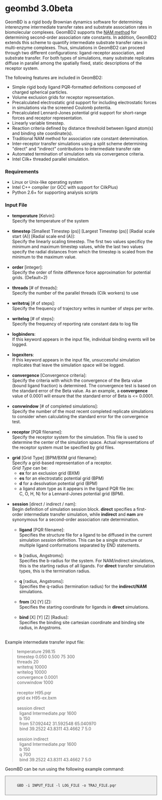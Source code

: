 # geombd 3.0beta


GeomBD is a rigid body Brownian dynamics software for determining interenzyme intermediate transfer rates and substrate association rates in biomolecular complexes. GeomBD2 supports the <a href="http://dx.doi.org/10.1063/1.446900">NAM method</a> for determining second-order association rate constants. In addition, GeomBD2 extends this scheme to quantify intermediate substrate transfer rates in multi-enzyme complexes. Thus, simulations in GeomBD2 can proceed through two different configurations: ligand-receptor association, and substrate transfer. For both types of simulations, many substrate replicates diffuse in parallel among the spatially fixed, static descriptions of the receptor system. 
<br>

The following features are included in GeomBD2:

* Simple rigid body ligand PQR-formatted definitions composed of charged spherical particles.
* Volume exclusion grids for receptor representation.
* Precalculated electrostatic grid support for including electrostatic forces in simulations via the screened Coulomb potentia.
* Precalculated Lennard-Jones potential grid support for short-range forces and receptor representation.
* Linearly variable timestep.
* Reaction criteria defined by distance threshold between ligand atom(s) and binding site coordinate(s).
* Traditional NAM method for association rate constant determination.
* Inter-receptor transfer simulations using a split scheme determining "direct" and "indirect" contributions to intermediate transfer rate
* Automated termination of simulation sets via convergence criteria.
* Intel Cilk+ threaded parallel simulation.

### Requirements
* Linux or Unix-like operating system
* Intel C++ compiler (or GCC with support for CilkPlus)
* Python 2.6+ for supporting analysis scripts

### Input File
* __temperature__ [Kelvin]:<br> Specify the temperature of the system<br><br>
* __timestep__ [Smallest Timestep (ps)] [Largest Timestep (ps)] [Radial scale start (A)] [Radial scale end (A)]:<br> Specify the linearly scaling timestep. The first two values specificy the minimum and maximum timestep values, while the last two values specify the radial distances from which the timestep is scaled from the minimum to the maximum value.<br><br>
* __order__ [integer]:<br> Specify the order of finite difference force approximation for potential grids. (Default=2)<br><br>
* __threads__ [# of threads]:<br> Specify the number of the parallel threads (Cilk workers) to use<br><br>
* __writetraj__ [# of steps]:<br> Specify the frequency of trajectory writes in number of steps per write.<br><br>
* __writelog__ [# of steps]:<br> Specify the frequency of reporting rate constant data to log file<br><br>
* __logbinders__:<br> If this keyword appears in the input file, individual binding events will be logged.<br><br>
* __logexiters__:<br> If this keyword appears in the input file, unsuccessful simulation replicates that leave the simulation space will be logged.<br><br>
* __convergence__ [Convergence criteria]:<br> Specify the criteria with which the convergence of the Beta value (bound ligand fraction) is determined. The convergence test is based on the standard error of the Beta value. As an example, a __convergence__ value of 0.0001 will ensure that the standard error of Beta is <= 0.0001.<br><br>
* __convwindow__ [# of completed simulations]:<br> Specify the number of the most recent completed replicate simulations to consider when calculating the standard error for the convergence test.<br><br>
* __receptor__ [PQR filename]:<br> Specify the receptor system for the simulation. This file is used to determine the center of the simulation space. Actual representations of the receptor system must be specified by grid files.<br><br>
* __grid__ [Grid Type] [BPM/BXM grid filename]:<br> Specify a grid-based representation of a receptor.<br>*Grid Type* can be:<br>
    * __ex__ for an exclusion grid (BXM)<br>
    * __es__ for an electrostatic potential grid (BPM)<br>
    * __d__ for a desolvation potential grid (BPM)<br>
    * a ligand atom type as it appears in the ligand PQR file (ex:<br> C, O, H, N) for a Lennard-Jones potential grid (BPM).<br><br>
* __session__ [direct / indirect / nam]:<br> Begin definition of simulation session block. __direct__ specifies a first-order intermediate transfer simulation, while __indirect__ and __nam__ are synonymous for a second-order association rate determination.<br><br>
    * __ligand__ [PQR filename]:<br> Specifies the structure file for a ligand to be diffused in the current simulation _session_ definition. This can be a single structure or multiple ligand conformations separated by END statements.<br><br>
    * __b__ [radius, Angstroms]:<br> Specifies the b-radius for the system. For NAM/indirect simulations, this is the starting radius of all ligands. For __direct__ transfer simulation types, this is the termination radius.<br><br>
    * __q__ [radius, Angstroms]:<br> Specifies the q-radius (termination radius) for the __indirect/NAM__ simulations.<br><br>
    * __from__ [X] [Y] [Z]:<br> Specifies the starting coordinate for ligands in __direct__ simulations.<br><br>
    * __bind__ [X] [Y] [Z] [Radius]:<br> Specifies the binding site cartesian coordinate and binding site radius, in Angstroms.<br><br>

Example intermediate transfer input file:
>  temperature 298.15<br>
>  timestep 0.050 0.500 75 300<br>
>  threads 20<br>
>  writetraj 10000<br>
>  writelog 10000<br>
>  convergence 0.0001<br>
>  convwindow 1000<br>
>  <br>
>  receptor H95.pqr<br>
>  grid ex H95-ex.bxm<br>
>  <br>
>  session direct<br>
>  &nbsp;&nbsp;ligand Intermediate.pqr 1600<br>
>  &nbsp;&nbsp;b 150<br>
>  &nbsp;&nbsp;from 57.092442 31.592548 65.040970<br>
>  &nbsp;&nbsp;bind 39.2522 43.8311 43.4662 7 5.0<br>
>  <br>
>  session indirect<br>
>  &nbsp;&nbsp;ligand Intermediate.pqr 1600<br>
>  &nbsp;&nbsp;b 150<br>
>  &nbsp;&nbsp;q 700<br>
>  &nbsp;&nbsp;bind 39.2522 43.8311 43.4662 7 5.0<br>



GeomBD can be run using the following example command:
<div style="border: 1px solid #777; background-color: #f0f0f0; padding: 10px;">
  <code>
    GBD -i INPUT_FILE -l LOG_FILE -o TRAJ_FILE.pqr
  </code>
</div>

